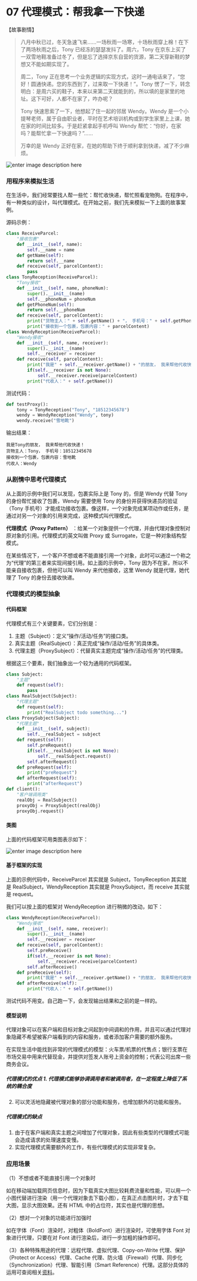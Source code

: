 # 07 代理模式：帮我拿一下快递

【故事剧情】

> 八月中秋已过，冬天急速飞来……一场秋雨一场寒，十场秋雨穿上棉！在下了两场秋雨之后，Tony 已经冻的瑟瑟发抖了。周六，Tony 在京东上买了一双雪地鞋准备过冬了，但是忘了选择京东自营的货源，第二天穿新鞋的梦想又不能如期实现了。
>
> 周二，Tony 正在思考一个业务逻辑的实现方式，这时一通电话来了，“您好！圆通快递。您的东西到了，过来取一下快递！”。Tony 愣了一下，转念明白：是周六买的鞋子，本来以来第二天就能到的，所以填的是家里的地址。这下可好，人都不在家了，咋办呢？
>
> Tony 快速思索了一下，他想起了住一起的邻居 Wendy。Wendy 是一个小提琴老师，属于自由职业者，平时在艺术培训机构或到学生家里上上课，她在家的时间比较多。于是赶紧拿起手机呼叫 Wendy 帮忙：“你好，在家吗？能帮忙拿一下快速吗？”……
>
> 万幸的是 Wendy 正好在家，在她的帮助下终于顺利拿到快递，减了不少麻烦。

![enter image description here](assets/33b267f0-d89b-11e7-9b5d-a5f4543ad36e.jpg)

### 用程序来模拟生活

在生活中，我们经常要找人帮一些忙：帮忙收快递，帮忙照看宠物狗。在程序中，有一种类似的设计，叫代理模式。在开始之前，我们先来模拟一下上面的故事案例。

源码示例：

```python
class ReceiveParcel:
    "接收包裹"
    def __init__(self, name):
        self.__name = name
    def getName(self):
        return self.__name
    def receive(self, parcelContent):
        pass
class TonyReception(ReceiveParcel):
    "Tony接收"
    def __init__(self, name, phoneNum):
        super().__init__(name)
        self.__phoneNum = phoneNum
    def getPhoneNum(self):
        return self.__phoneNum
    def receive(self, parcelContent):
        print("货物主人：" + self.getName() + "， 手机号：" + self.getPhoneNum())
        print("接收到一个包裹，包裹内容：" + parcelContent)
class WendyReception(ReceiveParcel):
    "Wendy接收"
    def __init__(self, name, receiver):
        super().__init__(name)
        self.__receiver = receiver
    def receive(self, parcelContent):
        print("我是" + self.__receiver.getName() + "的朋友， 我来帮他代收快递！")
        if(self.__receiver is not None):
            self.__receiver.receive(parcelContent)
        print("代收人：" + self.getName())
```

测试代码：

```python
def testProxy():
    tony = TonyReception("Tony", "18512345678")
    wendy = WendyReception("Wendy", tony)
    wendy.receive("雪地靴")
```

输出结果：

```plaintext
我是Tony的朋友， 我来帮他代收快递！
货物主人：Tony， 手机号：18512345678
接收到一个包裹，包裹内容：雪地靴
代收人：Wendy
```

### 从剧情中思考代理模式

从上面的示例中我们可以发现，包裹实际上是 Tony 的，但是 Wendy 代替 Tony 的身份帮忙接收了包裹，Wendy 需要使用 Tony 的身份并获得快递员的验证（Tony 手机号）才能成功接收包裹。像这样，一个对象完成某项动作或任务，是通过对另一个对象的引用来完成，这种模式叫代理模式。

**代理模式（Proxy Pattern）** ：给某一个对象提供一个代理，并由代理对象控制对原对象的引用。代理模式的英文叫做 Proxy 或 Surrogate，它是一种对象结构型模式。

在某些情况下，一个客户不想或者不能直接引用一个对象，此时可以通过一个称之为“代理”的第三者来实现间接引用。如上面的示例中，Tony 因为不在家，所以不能亲自接收包裹，但他可以叫 Wendy 来代他接收，这里 Wendy 就是代理，她代理了 Tony 的身份去接收快递。

### 代理模式的模型抽象

#### 代码框架

代理模式有三个关键要素，它们分别是：

1. 主题（Subject）：定义“操作/活动/任务”的接口类。
1. 真实主题（RealSubject）：真正完成“操作/活动/任务”的具体类。
1. 代理主题（ProxySubject）：代替真实主题完成“操作/活动/任务”的代理类。

根据这三个要素，我们抽象出一个较为通用的代码框架。

```python
class Subject:
    "主题"
    def request(self):
        pass
class RealSubject(Subject):
    "代理主题"
    def request(self):
        print("RealSubject todo something...")
class ProxySubject(Subject):
    "代理主题"
    def __init__(self, subject):
        self.__realSubject = subject
    def request(self):
        self.preRequest()
        if(self.__realSubject is not None):
            self.__realSubject.request()
        self.afterRequest()
    def preRequest(self):
        print("preRequest")
    def afterRequest(self):
        print("afterRequest")
def client():
    "客户端调用类"
    realObj = RealSubject()
    proxyObj = ProxySubject(realObj)
    proxyObj.request()
```

#### 类图

上面的代码框架可用类图表示如下：

![enter image description here](assets/01a1acc0-d89c-11e7-9363-994f5e2a852c.jpg)

#### 基于框架的实现

上面的示例代码中，ReceiveParcel 其实就是 Subject，TonyReception 其实就是 RealSubject，WendyReception 其实就是 ProxySubject，而 receive 其实就是 request。

我们可以按上面的框架对 WendyReception 进行稍微的改动，如下：

```python
class WendyReception(ReceiveParcel):
    "Wendy接收"
    def __init__(self, name, receiver):
        super().__init__(name)
        self.__receiver = receiver
    def receive(self, parcelContent):
        self.preReceive()
        if(self.__receiver is not None):
            self.__receiver.receive(parcelContent)
        self.afterReceive()
    def preReceive(self):
        print("我是" + self.__receiver.getName() + "的朋友， 我来帮他代收快递！")
    def afterReceive(self):
        print("代收人：" + self.getName())
```

测试代码不用变。自己跑一下，会发现输出结果和之前的是一样的。

#### 模型说明

代理对象可以在客户端和目标对象之间起到中间调和的作用，并且可以通过代理对象隐藏不希望被客户端看到的内容和服务，或者添加客户需要的额外服务。

在实现生活中能找到非常的代理模式的模型：火车票/机票的代售点；银行支票在市场交易中用来代替现金，并提供对签发人账号上资金的控制；代表公司出席一些商务会议。

##### **代理模式的优点** 1.  代理模式能够协调调用者和被调用者，在一定程度上降低了系统的耦合度

2. 可以灵活地隐藏被代理对象的部分功能和服务，也增加额外的功能和服务。

##### **代理模式的缺点**

1. 由于在客户端和真实主题之间增加了代理对象，因此有些类型的代理模式可能会造成请求的处理速度变慢。
1. 实现代理模式需要额外的工作，有些代理模式的实现非常复杂。

### 应用场景

（1）不想或者不能直接引用一个对象时

如在移动端加载网页信息时，因为下载真实大图比较耗费流量和性能，可以用一个小图代替进行渲染（用一个代理对象去下载小图），在真正点击图片时，才去下载大图，显示大图效果。还有 HTML 中的占位符，其实也是代理的思想。

（2）想对一个对象的功能进行加强时

如在字体（Font）渲染时，对粗体（BoldFont）进行渲染时，可使用字体 Font 对象进行代理，只要在对 Font 进行渲染后，进行一步加粗的操作即可。

（3）各种特殊用途的代理：远程代理、虚拟代理、Copy-on-Write 代理、保护（Protect or Access）代理、Cache 代理、防火墙（Firewall）代理、同步化（Synchronization）代理、智能引用（Smart Reference）代理。这部分具体的运用可查阅相关[资料](https://design-patterns.readthedocs.io/zh_CN/latest/structural_patterns/proxy.html)。
